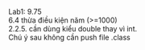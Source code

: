 Lab1: 9.75 <br/>
6.4 thừa điều kiện năm (>=1000) <br/>
2.2.5. cần dùng kiểu double thay vì int. <br/>
Chú ý sau không cần push file .class
